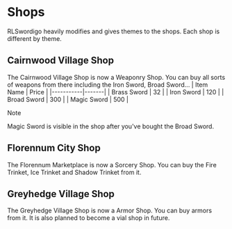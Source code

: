 # Shops
RLSwordigo heavily modifies and gives themes to the shops. Each shop is different by theme.

## Cairnwood Village Shop
The Cairnwood Village Shop is now a Weaponry Shop. You can buy all sorts of weapons from there including the Iron Sword, Broad Sword...
| Item Name | Price |
|-----------|-------|
| Brass Sword | 32 |
| Iron Sword | 120 |
| Broad Sword | 300 |
| Magic Sword | 500 |
> [!NOTE]
> Magic Sword is visible in the shop after you've bought the Broad Sword.

## Florennum City Shop
The Florennum Marketplace is now a Sorcery Shop. You can buy the Fire Trinket, Ice Trinket and Shadow Trinket from it.

## Greyhedge Village Shop
The Greyhedge Village Shop is now a Armor Shop. You can buy armors from it. It is also planned to become a vial shop in future.
